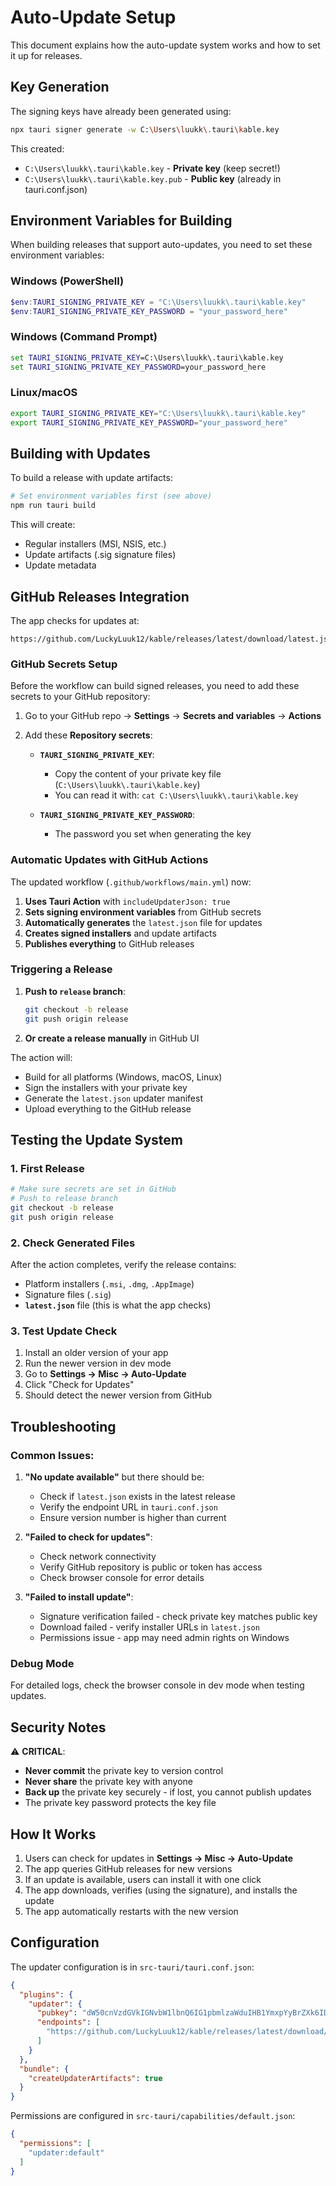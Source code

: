 # Auto-Update Setup

This document explains how the auto-update system works and how to set it up for releases.

## Key Generation

The signing keys have already been generated using:

```bash
npx tauri signer generate -w C:\Users\luukk\.tauri\kable.key
```

This created:
- `C:\Users\luukk\.tauri\kable.key` - **Private key** (keep secret!)
- `C:\Users\luukk\.tauri\kable.key.pub` - **Public key** (already in tauri.conf.json)

## Environment Variables for Building

When building releases that support auto-updates, you need to set these environment variables:

### Windows (PowerShell)
```powershell
$env:TAURI_SIGNING_PRIVATE_KEY = "C:\Users\luukk\.tauri\kable.key"
$env:TAURI_SIGNING_PRIVATE_KEY_PASSWORD = "your_password_here"
```

### Windows (Command Prompt)
```cmd
set TAURI_SIGNING_PRIVATE_KEY=C:\Users\luukk\.tauri\kable.key
set TAURI_SIGNING_PRIVATE_KEY_PASSWORD=your_password_here
```

### Linux/macOS
```bash
export TAURI_SIGNING_PRIVATE_KEY="C:\Users\luukk\.tauri\kable.key"
export TAURI_SIGNING_PRIVATE_KEY_PASSWORD="your_password_here"
```

## Building with Updates

To build a release with update artifacts:

```bash
# Set environment variables first (see above)
npm run tauri build
```

This will create:
- Regular installers (MSI, NSIS, etc.)
- Update artifacts (.sig signature files)
- Update metadata

## GitHub Releases Integration

The app checks for updates at:
```
https://github.com/LuckyLuuk12/kable/releases/latest/download/latest.json
```

### GitHub Secrets Setup

Before the workflow can build signed releases, you need to add these secrets to your GitHub repository:

1. Go to your GitHub repo → **Settings** → **Secrets and variables** → **Actions**
2. Add these **Repository secrets**:

   - **`TAURI_SIGNING_PRIVATE_KEY`**: 
     - Copy the content of your private key file (`C:\Users\luukk\.tauri\kable.key`)
     - You can read it with: `cat C:\Users\luukk\.tauri\kable.key`
   
   - **`TAURI_SIGNING_PRIVATE_KEY_PASSWORD`**: 
     - The password you set when generating the key

### Automatic Updates with GitHub Actions

The updated workflow (`.github/workflows/main.yml`) now:

1. **Uses Tauri Action** with `includeUpdaterJson: true`
2. **Sets signing environment variables** from GitHub secrets  
3. **Automatically generates** the `latest.json` file for updates
4. **Creates signed installers** and update artifacts
5. **Publishes everything** to GitHub releases

### Triggering a Release

1. **Push to `release` branch**:
   ```bash
   git checkout -b release
   git push origin release
   ```

2. **Or create a release manually** in GitHub UI

The action will:
- Build for all platforms (Windows, macOS, Linux)
- Sign the installers with your private key
- Generate the `latest.json` updater manifest
- Upload everything to the GitHub release

## Testing the Update System

### 1. First Release
```bash
# Make sure secrets are set in GitHub
# Push to release branch
git checkout -b release
git push origin release
```

### 2. Check Generated Files
After the action completes, verify the release contains:
- Platform installers (`.msi`, `.dmg`, `.AppImage`)
- Signature files (`.sig`)
- **`latest.json`** file (this is what the app checks)

### 3. Test Update Check
1. Install an older version of your app
2. Run the newer version in dev mode
3. Go to **Settings → Misc → Auto-Update**
4. Click "Check for Updates"
5. Should detect the newer version from GitHub

## Troubleshooting

### Common Issues:

1. **"No update available"** but there should be:
   - Check if `latest.json` exists in the latest release
   - Verify the endpoint URL in `tauri.conf.json`
   - Ensure version number is higher than current

2. **"Failed to check for updates"**:
   - Check network connectivity
   - Verify GitHub repository is public or token has access
   - Check browser console for error details

3. **"Failed to install update"**:
   - Signature verification failed - check private key matches public key
   - Download failed - verify installer URLs in `latest.json`
   - Permissions issue - app may need admin rights on Windows

### Debug Mode
For detailed logs, check the browser console in dev mode when testing updates.

## Security Notes

⚠️ **CRITICAL**: 
- **Never commit** the private key to version control
- **Never share** the private key with anyone
- **Back up** the private key securely - if lost, you cannot publish updates
- The private key password protects the key file

## How It Works

1. Users can check for updates in **Settings → Misc → Auto-Update**
2. The app queries GitHub releases for new versions
3. If an update is available, users can install it with one click
4. The app downloads, verifies (using the signature), and installs the update
5. The app automatically restarts with the new version

## Configuration

The updater configuration is in `src-tauri/tauri.conf.json`:

```json
{
  "plugins": {
    "updater": {
      "pubkey": "dW50cnVzdGVkIGNvbW1lbnQ6IG1pbmlzaWduIHB1YmxpYyBrZXk6IDJDMDE4NEJFREU1MTAyOUEKUldTYUFsSGV2b1FCTEtFaWREK2xiMnlDU21xTStYNnIzcWltTzR1RjA4Ni8zaGFNRzhRSm5hVzAK",
      "endpoints": [
        "https://github.com/LuckyLuuk12/kable/releases/latest/download/latest.json"
      ]
    }
  },
  "bundle": {
    "createUpdaterArtifacts": true
  }
}
```

Permissions are configured in `src-tauri/capabilities/default.json`:
```json
{
  "permissions": [
    "updater:default"
  ]
}
```
